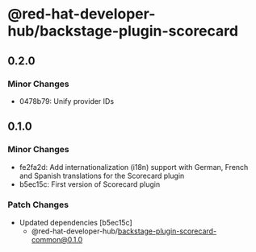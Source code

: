 # @red-hat-developer-hub/backstage-plugin-scorecard

## 0.2.0

### Minor Changes

- 0478b79: Unify provider IDs

## 0.1.0

### Minor Changes

- fe2fa2d: Add internationalization (i18n) support with German, French and Spanish translations for the Scorecard plugin
- b5ec15c: First version of Scorecard plugin

### Patch Changes

- Updated dependencies [b5ec15c]
  - @red-hat-developer-hub/backstage-plugin-scorecard-common@0.1.0
